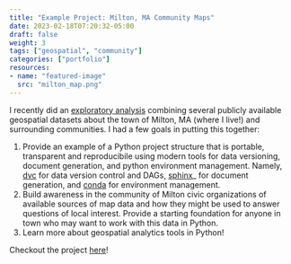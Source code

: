 ```yaml
---
title: "Example Project: Milton, MA Community Maps"
date: 2023-02-18T07:20:32-05:00
draft: false
weight: 3
tags: ["geospatial", "community"]
categories: ["portfolio"]
resources:
- name: "featured-image"
  src: "milton_map.png"
---
```


I recently did an [exploratory analysis](https://www.hashadatascience.com/milton_maps) combining several publicly 
available geospatial datasets about the town of Milton, MA (where I live!) and surrounding communities.  I had a few 
goals in putting this together:

1. Provide an example of a Python project structure that is portable, transparent and reproducibile using
   modern tools for data versioning, document generation, and python environment management.
   Namely, [dvc](dvc.org) for data version control and DAGs, [sphinx](https://www.sphinx-doc.org/en/master)_
   for document generation, and [conda](https://conda.io/) for environment management.
2. Build awareness in the community of Milton civic organizations of available sources of map data and
   how they might be used to answer questions of local interest.  Provide a starting foundation for
   anyone in town who may want to work with this data in Python.
3. Learn more about geospatial analytics tools in Python!

Checkout the project [here](https://www.hashadatascience.com/milton_maps)!